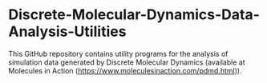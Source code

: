 # Discrete-Molecular-Dynamics-Data-Analysis-Utilities
This GitHub repository contains utility programs for the analysis of simulation data generated by Discrete Molecular Dynamics (available at Molecules in Action (https://www.moleculesinaction.com/pdmd.html)).
